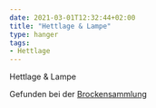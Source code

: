 ```yaml
---
date: 2021-03-01T12:32:44+02:00
title: "Hettlage & Lampe"
type: hanger
tags:
- Hettlage
---
```

Hettlage & Lampe

<div class="source">Gefunden bei der <a href="https://www.neue-arbeit-brockensammlung.de/geschaefte/gebrauchtmoebelkaufhaus/">Brockensammlung</a></div>
